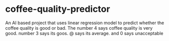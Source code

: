 # coffee-quality-predictor
An AI based project that uses linear regression model to predict whether the coffee quality is good or bad. The number 4 says coffee quality is very good. number 3 says its goos. @ says its average. and 0 says unacceptable
